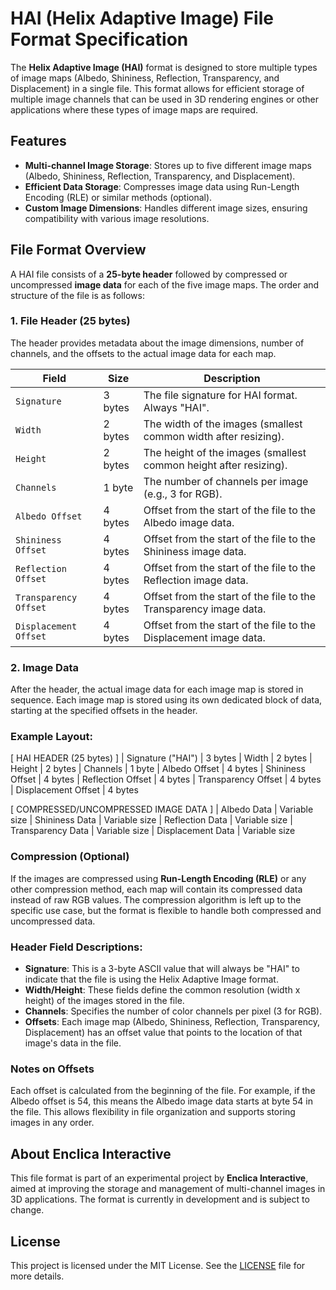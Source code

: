 
# HAI (Helix Adaptive Image) File Format Specification

The **Helix Adaptive Image (HAI)** format is designed to store multiple types of image maps (Albedo, Shininess, Reflection, Transparency, and Displacement) in a single file. This format allows for efficient storage of multiple image channels that can be used in 3D rendering engines or other applications where these types of image maps are required.

## Features
- **Multi-channel Image Storage**: Stores up to five different image maps (Albedo, Shininess, Reflection, Transparency, and Displacement).
- **Efficient Data Storage**: Compresses image data using Run-Length Encoding (RLE) or similar methods (optional).
- **Custom Image Dimensions**: Handles different image sizes, ensuring compatibility with various image resolutions.

## File Format Overview

A HAI file consists of a **25-byte header** followed by compressed or uncompressed **image data** for each of the five image maps. The order and structure of the file is as follows:

### 1. **File Header (25 bytes)**
The header provides metadata about the image dimensions, number of channels, and the offsets to the actual image data for each map.

| **Field**               | **Size**  | **Description**                                                         |
|-------------------------|-----------|-------------------------------------------------------------------------|
| `Signature`             | 3 bytes   | The file signature for HAI format. Always "HAI".                        |
| `Width`                 | 2 bytes   | The width of the images (smallest common width after resizing).          |
| `Height`                | 2 bytes   | The height of the images (smallest common height after resizing).        |
| `Channels`              | 1 byte    | The number of channels per image (e.g., 3 for RGB).                      |
| `Albedo Offset`         | 4 bytes   | Offset from the start of the file to the Albedo image data.              |
| `Shininess Offset`      | 4 bytes   | Offset from the start of the file to the Shininess image data.           |
| `Reflection Offset`     | 4 bytes   | Offset from the start of the file to the Reflection image data.          |
| `Transparency Offset`   | 4 bytes   | Offset from the start of the file to the Transparency image data.        |
| `Displacement Offset`   | 4 bytes   | Offset from the start of the file to the Displacement image data.        |

### 2. **Image Data**
After the header, the actual image data for each image map is stored in sequence. Each image map is stored using its own dedicated block of data, starting at the specified offsets in the header.

### Example Layout:

[ HAI HEADER (25 bytes) ] | Signature ("HAI") | 3 bytes | Width | 2 bytes | Height | 2 bytes | Channels | 1 byte | Albedo Offset | 4 bytes | Shininess Offset | 4 bytes | Reflection Offset | 4 bytes | Transparency Offset | 4 bytes | Displacement Offset | 4 bytes

[ COMPRESSED/UNCOMPRESSED IMAGE DATA ] | Albedo Data | Variable size | Shininess Data | Variable size | Reflection Data | Variable size | Transparency Data | Variable size | Displacement Data | Variable size


### Compression (Optional)
If the images are compressed using **Run-Length Encoding (RLE)** or any other compression method, each map will contain its compressed data instead of raw RGB values. The compression algorithm is left up to the specific use case, but the format is flexible to handle both compressed and uncompressed data.

### Header Field Descriptions:
- **Signature**: This is a 3-byte ASCII value that will always be "HAI" to indicate that the file is using the Helix Adaptive Image format.
- **Width/Height**: These fields define the common resolution (width x height) of the images stored in the file.
- **Channels**: Specifies the number of color channels per pixel (3 for RGB).
- **Offsets**: Each image map (Albedo, Shininess, Reflection, Transparency, Displacement) has an offset value that points to the location of that image's data in the file.

### Notes on Offsets
Each offset is calculated from the beginning of the file. For example, if the Albedo offset is 54, this means the Albedo image data starts at byte 54 in the file. This allows flexibility in file organization and supports storing images in any order.

## About Enclica Interactive

This file format is part of an experimental project by **Enclica Interactive**, aimed at improving the storage and management of multi-channel images in 3D applications. The format is currently in development and is subject to change.

## License

This project is licensed under the MIT License. See the [LICENSE](LICENSE) file for more details.
